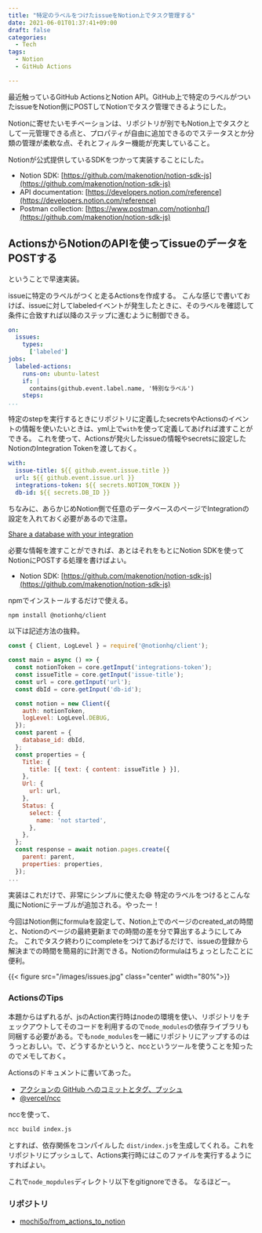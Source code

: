 ```yaml
---
title: "特定のラベルをつけたissueをNotion上でタスク管理する"
date: 2021-06-01T01:37:41+09:00
draft: false
categories:
  - Tech
tags:
  - Notion
  - GitHub Actions

---
```


最近触っているGitHub ActionsとNotion API。GitHub上で特定のラベルがついたissueをNotion側にPOSTしてNotionでタスク管理できるようにした。

Notionに寄せたいモチベーションは、リポジトリが別でもNotion上でタスクとして一元管理できる点と、プロパティが自由に追加できるのでステータスとか分類の管理が柔軟な点、それとフィルター機能が充実していること。

Notionが公式提供しているSDKをつかって実装することにした。

- Notion SDK: [https://github.com/makenotion/notion-sdk-js](https://github.com/makenotion/notion-sdk-js)
- API documentation: [https://developers.notion.com/reference](https://developers.notion.com/reference)
- Postman collection: [https://www.postman.com/notionhq/](https://github.com/makenotion/notion-sdk-js)

## ActionsからNotionのAPIを使ってissueのデータをPOSTする

<!--more-->

ということで早速実装。

issueに特定のラベルがつくと走るActionsを作成する。
こんな感じで書いておけば、issueに対してlabeledイベントが発生したときに、そのラベルを確認して条件に合致すれば以降のステップに進むように制御できる。

```main.yml
on:
  issues:
    types:
      ['labeled']
jobs:
  labeled-actions:
    runs-on: ubuntu-latest
    if: |
      contains(github.event.label.name, '特別なラベル')
    steps:
...
```

特定のstepを実行するときにリポジトリに定義したsecretsやActionsのイベントの情報を使いたいときは、yml上で`with`を使って定義してあげれば渡すことができる。
これを使って、Actionsが発火したissueの情報やsecretsに設定したNotionのIntegration Tokenを渡しておく。

```main.yml
with:
  issue-title: ${{ github.event.issue.title }}
  url: ${{ github.event.issue.url }}
  integrations-token: ${{ secrets.NOTION_TOKEN }}
  db-id: ${{ secrets.DB_ID }}
```

ちなみに、あらかじめNotion側で任意のデータベースのページでIntegrationの設定を入れておく必要があるので注意。

[Share a database with your integration](https://developers.notion.com/docs/getting-started#step-2-share-a-database-with-your-integration)

必要な情報を渡すことができれば、あとはそれをもとにNotion SDKを使ってNotionにPOSTする処理を書けばよい。

- Notion SDK: [https://github.com/makenotion/notion-sdk-js](https://github.com/makenotion/notion-sdk-js)

npmでインストールするだけで使える。

```bash
npm install @notionhq/client
```

以下は記述方法の抜粋。

```main.js
const { Client, LogLevel } = require('@notionhq/client');

const main = async () => {
  const notionToken = core.getInput('integrations-token');
  const issueTitle = core.getInput('issue-title');
  const url = core.getInput('url');
  const dbId = core.getInput('db-id');

  const notion = new Client({
    auth: notionToken,
    logLevel: LogLevel.DEBUG,
  });
  const parent = {
    database_id: dbId,
  };
  const properties = {
    Title: {
      title: [{ text: { content: issueTitle } }],
    },
    Url: {
      url: url,
    },
    Status: {
      select: {
        name: 'not started',
      },
    },
  };
  const response = await notion.pages.create({
    parent: parent,
    properties: properties,
  });
...
```

実装はこれだけで、非常にシンプルに使えた:smile:
特定のラベルをつけるとこんな風にNotionにテーブルが追加される。やったー！

今回はNotion側にformulaを設定して、Notion上でのページのcreated_atの時間と、Notionのページの最終更新までの時間の差を分で算出するようにしてみた。
これでタスク終わりにcompleteをつけてあげるだけで、issueの登録から解決までの時間を簡易的に計測できる。Notionのformulaはちょっとしたことに便利。

{{< figure src="/images/issues.jpg" class="center" width="80%">}}


### ActionsのTips

本題からはずれるが、jsのAction実行時はnodeの環境を使い、リポジトリをチェックアウトしてそのコードを利用するので`node_modules`の依存ライブラリも同梱する必要がある。でも`node_modules`を一緒にリポジトリにアップするのはうっとおしい。で、どうするかというと、nccというツールを使うことを知ったのでメモしておく。

Actionsのドキュメントに書いてあった。

- [アクションの GitHub へのコミットとタグ、プッシュ](https://docs.github.com/ja/actions/creating-actions/creating-a-javascript-action#commit-tag-and-push-your-action-to-github)
- [@vercel/ncc](https://github.com/vercel/ncc)

nccを使って、

```bash
ncc build index.js
```

とすれば、依存関係をコンパイルした `dist/index.js`を生成してくれる。これをリポジトリにプッシュして、Actions実行時にはこのファイルを実行するようにすればよい。

これで`node_mopdules`ディレクトリ以下をgitignoreできる。
なるほどー。

### リポジトリ

- [mochi5o/from_actions_to_notion](https://github.com/mochi5o/from_actions_to_notion)
